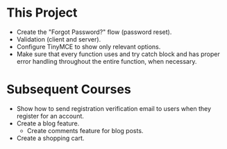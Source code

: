# This Project
* Create the "Forgot Password?" flow (password reset).
* Validation (client and server).
* Configure TinyMCE to show only relevant options.
* Make sure that every function uses and try catch block and has proper error handling throughout the entire function, when necessary.

# Subsequent Courses
* Show how to send registration verification email to users when they register for an account.
* Create a blog feature.
  * Create comments feature for blog posts.
* Create a shopping cart.
